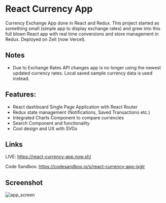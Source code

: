 # React Currency App

Currency Exchange App done in React and Redux. This project started as something small (simple app to display exchange rates) and grew into this full blown React app with real time conversions and store management in Redux. Deployed on Zeit (now Vercel).

## Notes

- Due to Exchange Rates API changes app is no longer using the newest updated currency rates. Local saved sample currency data is used instead.

## Features:

- React dashboard Single Page Application with React Router
- Redux state management (Notifications, Saved Transactions etc.)
- Integrated Charts Component to compare currencies
- Search Component and functionality
- Cool design and UX with SVGs

## Links

LIVE: https://react-currency-app.now.sh/

Code Sandbox: https://codesandbox.io/s/react-currency-app-ixglr

## Screenshot

![app_screen](https://uploads.codesandbox.io/uploads/user/6add7ea6-e621-4979-9b85-83c438bb05ff/w3cm-app_screen.jpg)
